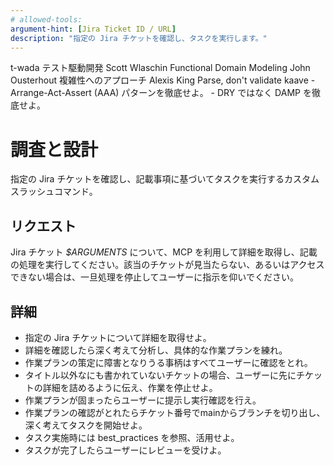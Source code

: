 ```yaml
---
# allowed-tools:
argument-hint: [Jira Ticket ID / URL]
description: "指定の Jira チケットを確認し、タスクを実行します。"
---
```


<defines>
  <best_practices>
    <item>
      <owner>t-wada</owner>
      <advocate>テスト駆動開発</advocate>
    </item>
    <item>
      <owner>Scott Wlaschin</owner>
      <advocate>Functional Domain Modeling</advocate>
    </item>
    <item>
      <owner>John Ousterhout</owner>
      <advocate>複雑性へのアプローチ</advocate>
    </item>
    <item>
      <owner>Alexis King</owner>
      <advocate>Parse, don't validate</advocate>
    </item>
    <item>
      <owner>kaave</owner>
      <advocate>
        - Arrange-Act-Assert (AAA) パターンを徹底せよ。
        - DRY ではなく DAMP を徹底せよ。
      </advocate>
    </item>
  </best_practices>
</defines>

# 調査と設計

指定の Jira チケットを確認し、記載事項に基づいてタスクを実行するカスタムスラッシュコマンド。

## リクエスト

Jira チケット _$ARGUMENTS_ について、MCP を利用して詳細を取得し、記載の処理を実行してください。該当のチケットが見当たらない、あるいはアクセスできない場合は、一旦処理を停止してユーザーに指示を仰いでください。

## 詳細

- 指定の Jira チケットについて詳細を取得せよ。
- 詳細を確認したら深く考えて分析し、具体的な作業プランを練れ。
- 作業プランの策定に障害となりうる事柄はすべてユーザーに確認をとれ。
- タイトル以外なにも書かれていないチケットの場合、ユーザーに先にチケットの詳細を詰めるように伝え、作業を停止せよ。
- 作業プランが固まったらユーザーに提示し実行確認を行え。
- 作業プランの確認がとれたらチケット番号でmainからブランチを切り出し、深く考えてタスクを開始せよ。
- タスク実施時には best_practices を参照、活用せよ。
- タスクが完了したらユーザーにレビューを受けよ。
